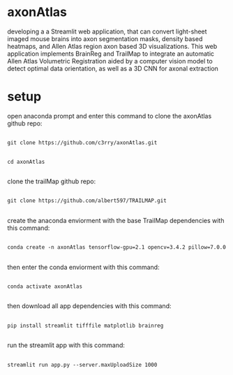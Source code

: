 # axonAtlas
developing a a Streamlit web application, that can convert light-sheet imaged mouse brains into axon segmentation masks, density based heatmaps, and Allen Atlas region axon based 3D visualizations. This web application implements BrainReg and TrailMap to integrate an automatic Allen Atlas Volumetric Registration aided by a computer vision model to detect optimal data orientation, as well as a 3D CNN for axonal extraction
# setup
open anaconda prompt and enter this command to clone the axonAtlas github repo:
##
    git clone https://github.com/c3rry/axonAtlas.git
##
    cd axonAtlas
##
clone the trailMap github repo:
##
    git clone https://github.com/albert597/TRAILMAP.git
##
create the anaconda enviorment with the base TrailMap dependencies with this command: 
##
    conda create -n axonAtlas tensorflow-gpu=2.1 opencv=3.4.2 pillow=7.0.0
##
then enter the conda enviorment with this command:
##
    conda activate axonAtlas
##
then download all app dependencies with this command:
##
    pip install streamlit tifffile matplotlib brainreg
##
run the streamlit app with this command:
##
    streamlit run app.py --server.maxUploadSize 1000
##


